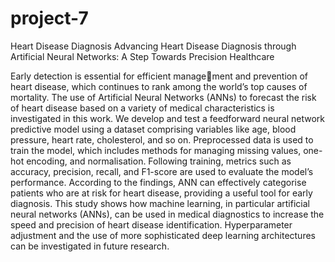 # project-7
Heart Disease Diagnosis
Advancing Heart Disease Diagnosis through Artificial Neural Networks: A Step Towards Precision Healthcare

Early detection is essential for efficient management and prevention of heart disease, which continues to rank among the world’s top causes of mortality. The use of Artificial Neural Networks (ANNs) to forecast the risk of heart disease based on a variety of medical characteristics is investigated in this work. We develop and test a feedforward neural network predictive model using a dataset comprising variables like age, blood pressure, heart rate, cholesterol, and so on. Preprocessed data is used to train the model, which includes methods for managing missing values, one-hot encoding, and normalisation. Following training, metrics such as accuracy, precision, recall, and F1-score are used to evaluate the model’s performance. According to the findings, ANN can effectively categorise patients who are at risk for heart disease, providing a useful tool for early diagnosis. This study shows how machine learning, in particular artificial neural networks (ANNs), can be used in medical diagnostics to increase the speed and precision of heart disease identification. Hyperparameter adjustment and the use of more sophisticated deep learning architectures can be investigated in future research.
